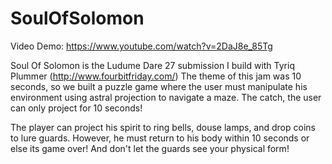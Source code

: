 SoulOfSolomon
=============

Video Demo: https://www.youtube.com/watch?v=2DaJ8e_85Tg

Soul Of Solomon is the Ludume Dare 27 submission I build with Tyriq Plummer (http://www.fourbitfriday.com/) The theme of this jam was
10 seconds, so we built a puzzle game where the user must manipulate his environment using astral projection to navigate a maze.
The catch, the user can only project for 10 seconds!

The player can project his spirit to ring bells, douse lamps, and drop coins to lure guards. However, he must return to his body
within 10 seconds or else its game over! And don't let the guards see your physical form!
